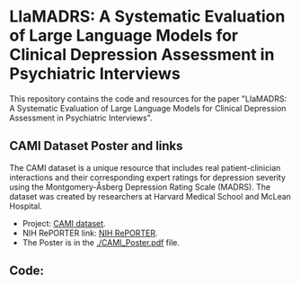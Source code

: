 # LlaMADRS: A Systematic Evaluation of Large Language Models for Clinical Depression Assessment in Psychiatric Interviews

This repository contains the code and resources for the paper "LlaMADRS: A Systematic Evaluation of Large Language Models for Clinical Depression Assessment in Psychiatric Interviews".

## CAMI Dataset Poster and links
The CAMI dataset is a unique resource that includes real patient-clinician interactions and their corresponding expert ratings for depression severity using the Montgomery-Åsberg Depression Rating Scale (MADRS). The dataset was created by researchers at Harvard Medical School and McLean Hospital.

- Project: [CAMI dataset](https://bakerlab.mclean.harvard.edu/context-adaptive-multimodal-informatics-for-psychiatric-discharge-planning/). 
- NIH RePORTER link: [NIH RePORTER](https://reporter.nih.gov/search/a9XdMHOQ20-T4NAcPOFU_Q/project-details/10167040).
- The Poster is in the [./CAMI_Poster.pdf](https://github.com/llamadrs/llamadrs/CAMI_poster.pdf) file.

## Code:
